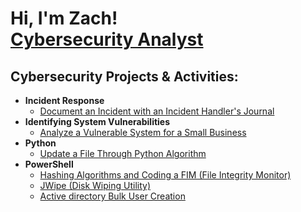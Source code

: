 <h1>Hi, I'm Zach! <br/><a <a href="https://www.linkedin.com/in/zachary-ratsadavong/">Cybersecurity Analyst</a>  

<h2> Cybersecurity Projects & Activities:</h2>

- <b>Incident Response</b>
  - [Document an Incident with an Incident Handler's Journal](https://github.com/zacharyratsadavong/Incident-Handlers-Journal) 
- <b>Identifying System Vulnerabilities</b>
  - [Analyze a Vulnerable System for a Small Business](https://github.com/zacharyratsadavong/Identify-System-Vulnerabilities)
- <b>Python</b>
  - [Update a File Through Python Algorithm](https://github.com/zacharyratsadavong/Update-File-Through-Python-Algo)
- <b>PowerShell</b>
  - [Hashing Algorithms and Coding a FIM (File Integrity Monitor)](https://github.com/zacharyratsadavong/Hashing-Algos-File-Integrity-Monitor)
  - [JWipe (Disk Wiping Utility)](https://github.com/zacharyratsadavong/JWipe-PowerShell)
  - [Active directory Bulk User Creation](https://github.com/zacharyratsadavong/Active-Directory-User-Creation)

<!--
**zacharyratsadavong/zacharyratsadavong** is a ✨ _special_ ✨ repository because its `README.md` (this file) appears on your GitHub profile.
